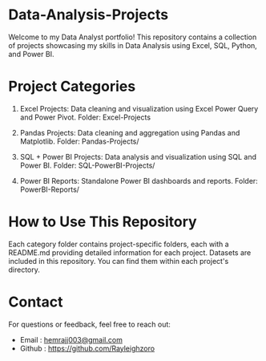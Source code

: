 # Data-Analysis-Projects

Welcome to my Data Analyst portfolio! This repository contains a collection of projects showcasing my skills in Data Analysis using Excel, SQL, Python, and Power BI.

# Project Categories

1. Excel Projects: Data cleaning and visualization using Excel Power Query and Power Pivot.
Folder: Excel-Projects

2. Pandas Projects: Data cleaning and aggregation using Pandas and Matplotlib.
Folder: Pandas-Projects/

3. SQL + Power BI Projects: Data analysis and visualization using SQL and Power BI.
Folder: SQL-PowerBI-Projects/

4. Power BI Reports: Standalone Power BI dashboards and reports.
Folder: PowerBI-Reports/

# How to Use This Repository
Each category folder contains project-specific folders, each with a README.md providing detailed information for each project.
Datasets are included in this repository. You can find them within each project's directory.

# Contact
For questions or feedback, feel free to reach out:
- Email : hemrajj003@gmail.com
- Github : https://github.com/Rayleighzoro
